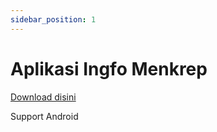 ```yaml
---
sidebar_position: 1
---
```

# Aplikasi Ingfo Menkrep

[Download disini](https://www.mediafire.com/file/h431t5t5h9atozb/ingfo-menkrep-apps.apk/file)

Support Android